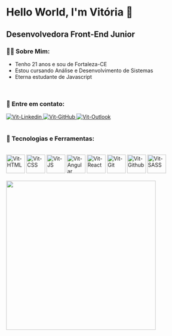 <h1>Hello World, I'm Vitória 👋</h1>
<h2>Desenvolvedora Front-End Junior</h2>

<div>
    <h3>👩‍💻 Sobre Mim:</h3>
    <ul>
        <li>Tenho 21 anos e sou de Fortaleza-CE</li>
        <li>Estou cursando Análise e Desenvolvimento de Sistemas</li>
        <li>Eterna estudante de Javascript</li>
    </ul>
</div><br>

<div>
    <h3>💬 Entre em contato:</h3>
        <a href="https://www.linkedin.com/in/zvitoriaalmeida" target="_blank">
            <img alt="Vit-Linkedin" src="https://img.shields.io/badge/LinkedIn-0077B5?style=for-the-badge&logo=linkedin&logoColor=white"/>
        </a>  
        <a href="https://github.com/vitoria-almeida" target="_blank">
            <img alt="Vit-GitHub" src="https://img.shields.io/badge/GitHub-100000?style=for-the-badge&logo=github&logoColor=white"/>
        </a>
        <a href="https://outlook.live.com/mail/0/" target="_blank">
            <img alt="Vit-Outlook" src="https://img.shields.io/badge/vitoria.dev@outlook.com-0078D4?style=for-the-badge&logo=microsoft-outlook&logoColor=white"/>
        </a>
</div><br>

<div>
    <h3>🔧 Tecnologias e Ferramentas:</h3><br>
    <div>
        <img alt="Vit-HTML" height="50" width="50" src="https://cdn.jsdelivr.net/gh/devicons/devicon/icons/html5/html5-original.svg"/>       
        <img alt="Vit-CSS" height="50" width="50" src="https://cdn.jsdelivr.net/gh/devicons/devicon/icons/css3/css3-original.svg"/>
        <img alt="Vit-JS" height="50" width="50" src="https://cdn.jsdelivr.net/gh/devicons/devicon/icons/javascript/javascript-original.svg"/>
        <img alt="Vit-Angular" height="50" width="50"  src="https://cdn.jsdelivr.net/gh/devicons/devicon/icons/angularjs/angularjs-original.svg"/>
        <img alt="Vit-React" height="50" width="50" src="https://cdn.jsdelivr.net/gh/devicons/devicon/icons/react/react-original.svg"/>
        <img alt="Vit-Git" height="50" width="50" src="https://cdn.jsdelivr.net/gh/devicons/devicon/icons/git/git-original.svg"/>
        <img alt="Vit-Github" height="50" width="50" src="https://cdn.jsdelivr.net/gh/devicons/devicon/icons/github/github-original.svg"/>
        <img alt="Vit-SASS" height="50" width="50" src="https://cdn.jsdelivr.net/gh/devicons/devicon/icons/sass/sass-original.svg" />            
    </div>
</div><br>

<div>
    <img width="400px" src="https://github-readme-stats.vercel.app/api/top-langs/?username=vitoria-almeida&hide=html&layout=compact&theme=buefy"/>   
</div><br>

